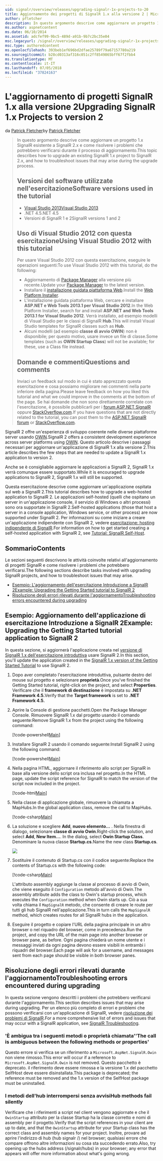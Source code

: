 ```yaml
---
uid: signalr/overview/releases/upgrading-signalr-1x-projects-to-20
title: Aggiornamento dei progetti di SignalR 1.x alla versione 2 | Microsoft Docs
author: pfletcher
description: In questo argomento descrive come aggiornare un progetto 1.x SignalR esistente a SignalR 2.x e come risolvere i problemi che potrebbero verificarsi durante il processo di aggiornamento...
ms.author: aspnetcontent
ms.date: 06/10/2014
ms.assetid: adcfef99-9bc5-489d-a91b-9b7c2bc35e04
msc.legacyurl: /signalr/overview/releases/upgrading-signalr-1x-projects-to-20
msc.type: authoredcontent
ms.openlocfilehash: 393beb1ef696bd2dfae25789f79a67157780a219
ms.sourcegitcommit: b28cd0313af316c051c2ff8549865bff67f2fbb4
ms.translationtype: MT
ms.contentlocale: it-IT
ms.lasthandoff: 07/05/2018
ms.locfileid: "37824163"
---
```

<a name="upgrading-signalr-1x-projects-to-version-2"></a><span data-ttu-id="446fc-103">L'aggiornamento di progetti SignalR 1.x alla versione 2</span><span class="sxs-lookup"><span data-stu-id="446fc-103">Upgrading SignalR 1.x Projects to version 2</span></span>
====================
<span data-ttu-id="446fc-104">da [Patrick Fletcher](https://github.com/pfletcher)</span><span class="sxs-lookup"><span data-stu-id="446fc-104">by [Patrick Fletcher](https://github.com/pfletcher)</span></span>

> <span data-ttu-id="446fc-105">In questo argomento descrive come aggiornare un progetto 1.x SignalR esistente a SignalR 2.x e come risolvere i problemi che potrebbero verificarsi durante il processo di aggiornamento.</span><span class="sxs-lookup"><span data-stu-id="446fc-105">This topic describes how to upgrade an existing SignalR 1.x project to SignalR 2.x, and how to troubleshoot issues that may arise during the upgrade process.</span></span>
> 
> ## <a name="software-versions-used-in-the-tutorial"></a><span data-ttu-id="446fc-106">Versioni del software utilizzate nell'esercitazione</span><span class="sxs-lookup"><span data-stu-id="446fc-106">Software versions used in the tutorial</span></span>
> 
> 
> - [<span data-ttu-id="446fc-107">Visual Studio 2013</span><span class="sxs-lookup"><span data-stu-id="446fc-107">Visual Studio 2013</span></span>](https://www.microsoft.com/visualstudio/eng/2013-downloads)
> - <span data-ttu-id="446fc-108">.NET 4.5</span><span class="sxs-lookup"><span data-stu-id="446fc-108">.NET 4.5</span></span>
> - <span data-ttu-id="446fc-109">Versioni di SignalR 1 e 2</span><span class="sxs-lookup"><span data-stu-id="446fc-109">SignalR versions 1 and 2</span></span>
>   
> 
> 
> ## <a name="using-visual-studio-2012-with-this-tutorial"></a><span data-ttu-id="446fc-110">Uso di Visual Studio 2012 con questa esercitazione</span><span class="sxs-lookup"><span data-stu-id="446fc-110">Using Visual Studio 2012 with this tutorial</span></span>
> 
> 
> <span data-ttu-id="446fc-111">Per usare Visual Studio 2012 con questa esercitazione, eseguire le operazioni seguenti:</span><span class="sxs-lookup"><span data-stu-id="446fc-111">To use Visual Studio 2012 with this tutorial, do the following:</span></span>
> 
> - <span data-ttu-id="446fc-112">Aggiornamento di [Package Manager](http://docs.nuget.org/docs/start-here/installing-nuget) alla versione più recente.</span><span class="sxs-lookup"><span data-stu-id="446fc-112">Update your [Package Manager](http://docs.nuget.org/docs/start-here/installing-nuget) to the latest version.</span></span>
> - <span data-ttu-id="446fc-113">Installare il [installazione guidata piattaforma Web](https://www.microsoft.com/web/downloads/platform.aspx).</span><span class="sxs-lookup"><span data-stu-id="446fc-113">Install the [Web Platform Installer](https://www.microsoft.com/web/downloads/platform.aspx).</span></span>
> - <span data-ttu-id="446fc-114">L'installazione guidata piattaforma Web, cercare e installare **ASP.NET e Web Tools 2013.1 per Visual Studio 2012**.</span><span class="sxs-lookup"><span data-stu-id="446fc-114">In the Web Platform Installer, search for and install **ASP.NET and Web Tools 2013.1 for Visual Studio 2012**.</span></span> <span data-ttu-id="446fc-115">Verrà installato, ad esempio modelli di Visual Studio per le classi di SignalR **Hub**.</span><span class="sxs-lookup"><span data-stu-id="446fc-115">This will install Visual Studio templates for SignalR classes such as **Hub**.</span></span>
> - <span data-ttu-id="446fc-116">Alcuni modelli (ad esempio **classe di avvio OWIN**) non è disponibile; per questo motivo, usare invece un file di classe.</span><span class="sxs-lookup"><span data-stu-id="446fc-116">Some templates (such as **OWIN Startup Class**) will not be available; for these, use a Class file instead.</span></span>
> 
> 
> ## <a name="questions-and-comments"></a><span data-ttu-id="446fc-117">Domande e commenti</span><span class="sxs-lookup"><span data-stu-id="446fc-117">Questions and comments</span></span>
> 
> <span data-ttu-id="446fc-118">Inviaci un feedback sul modo in cui è stato apprezzato questa esercitazione e cosa possiamo migliorare nei commenti nella parte inferiore della pagina.</span><span class="sxs-lookup"><span data-stu-id="446fc-118">Please leave feedback on how you liked this tutorial and what we could improve in the comments at the bottom of the page.</span></span> <span data-ttu-id="446fc-119">Se hai domande che non sono direttamente correlate con l'esercitazione, è possibile pubblicarli per i [forum ASP.NET SignalR](https://forums.asp.net/1254.aspx/1?ASP+NET+SignalR) oppure [StackOverflow.com](http://stackoverflow.com/).</span><span class="sxs-lookup"><span data-stu-id="446fc-119">If you have questions that are not directly related to the tutorial, you can post them to the [ASP.NET SignalR forum](https://forums.asp.net/1254.aspx/1?ASP+NET+SignalR) or [StackOverflow.com](http://stackoverflow.com/).</span></span>


<span data-ttu-id="446fc-120">SignalR 2 offre un'esperienza di sviluppo coerente nelle diverse piattaforme server usando [OWIN](http://owin.org).</span><span class="sxs-lookup"><span data-stu-id="446fc-120">SignalR 2 offers a consistent development experience across server platforms using [OWIN](http://owin.org).</span></span> <span data-ttu-id="446fc-121">Questo articolo descrive i passaggi necessari per aggiornare un'applicazione di SignalR 1.x alla versione 2.</span><span class="sxs-lookup"><span data-stu-id="446fc-121">This article describes the few steps that are needed to update a SignalR 1.x application to version 2.</span></span>

<span data-ttu-id="446fc-122">Anche se è consigliabile aggiornare le applicazioni a SignalR 2, SignalR 1.x verrà comunque essere supportato.</span><span class="sxs-lookup"><span data-stu-id="446fc-122">While it is encouraged to upgrade applications to SignalR 2, SignalR 1.x will still be supported.</span></span>

<span data-ttu-id="446fc-123">Questa esercitazione descrive come aggiornare un'applicazione ospitata sul web a SignalR 2.</span><span class="sxs-lookup"><span data-stu-id="446fc-123">This tutorial describes how to upgrade a web-hosted application to SignalR 2.</span></span> <span data-ttu-id="446fc-124">Le applicazioni self-hosted (quelli che ospitano un server in un'applicazione console, il servizio di Windows o altri processi) sono ora supportate in SignalR 2.</span><span class="sxs-lookup"><span data-stu-id="446fc-124">Self-hosted applications (those that host a server in a console application, Windows service, or other process) are now supported under SignalR 2.</span></span> <span data-ttu-id="446fc-125">Per informazioni su come iniziare a creare un'applicazione indipendente con SignalR 2, vedere [esercitazione: hosting indipendente di SignalR](../deployment/tutorial-signalr-self-host.md).</span><span class="sxs-lookup"><span data-stu-id="446fc-125">For information on how to get started creating a self-hosted application with SignalR 2, see [Tutorial: SignalR Self-Host](../deployment/tutorial-signalr-self-host.md).</span></span>

## <a name="contents"></a><span data-ttu-id="446fc-126">Sommario</span><span class="sxs-lookup"><span data-stu-id="446fc-126">Contents</span></span>

<span data-ttu-id="446fc-127">Le sezioni seguenti descrivono le attività coinvolte relativi all'aggiornamento di progetti SignalR e come risolvere i problemi che potrebbero verificarsi.</span><span class="sxs-lookup"><span data-stu-id="446fc-127">The following sections describe tasks involved with upgrading SignalR projects, and how to troubleshoot issues that may arise.</span></span>

- [<span data-ttu-id="446fc-128">Esempio: L'aggiornamento dell'esercitazione Introduzione a SignalR 2</span><span class="sxs-lookup"><span data-stu-id="446fc-128">Example: Upgrading the Getting Started tutorial to SignalR 2</span></span>](#example)
- [<span data-ttu-id="446fc-129">Risoluzione degli errori rilevati durante l'aggiornamento</span><span class="sxs-lookup"><span data-stu-id="446fc-129">Troubleshooting errors encountered during upgrading</span></span>](#troubleshooting)

<a id="example"></a>

## <a name="example-upgrading-the-getting-started-tutorial-application-to-signalr-2"></a><span data-ttu-id="446fc-130">Esempio: Aggiornamento dell'applicazione di esercitazione Introduzione a SignalR 2</span><span class="sxs-lookup"><span data-stu-id="446fc-130">Example: Upgrading the Getting Started tutorial application to SignalR 2</span></span>

<span data-ttu-id="446fc-131">In questa sezione, si aggiornerà l'applicazione creata nel [versione di SignalR 1.x dell'esercitazione introduttiva](../older-versions/index.md) usare SignalR 2.</span><span class="sxs-lookup"><span data-stu-id="446fc-131">In this section, you'll update the application created in the [SignalR 1.x version of the Getting Started Tutorial](../older-versions/index.md) to use SignalR 2.</span></span>

1. <span data-ttu-id="446fc-132">Dopo aver completato l'esercitazione introduttiva, pulsante destro del mouse sul progetto e selezionare **proprietà**.</span><span class="sxs-lookup"><span data-stu-id="446fc-132">Once you've finished the Getting Started tutorial, right-click on the project, and select **Properties**.</span></span> <span data-ttu-id="446fc-133">Verificare che il **framework di destinazione** è impostata su **.NET Framework 4.5.**</span><span class="sxs-lookup"><span data-stu-id="446fc-133">Verify that the **Target framework** is set to **.NET Framework 4.5.**</span></span>
2. <span data-ttu-id="446fc-134">Aprire la Console di gestione pacchetti.</span><span class="sxs-lookup"><span data-stu-id="446fc-134">Open the Package Manager Console.</span></span> <span data-ttu-id="446fc-135">Rimuovere SignalR 1.x dal progetto usando il comando seguente:</span><span class="sxs-lookup"><span data-stu-id="446fc-135">Remove SignalR 1.x from the project using the following command:</span></span>

    [!code-powershell[Main](upgrading-signalr-1x-projects-to-20/samples/sample1.ps1)]
3. <span data-ttu-id="446fc-136">Installare SignalR 2 usando il comando seguente:</span><span class="sxs-lookup"><span data-stu-id="446fc-136">Install SignalR 2 using the following command:</span></span>

    [!code-powershell[Main](upgrading-signalr-1x-projects-to-20/samples/sample2.ps1)]
4. <span data-ttu-id="446fc-137">Nella pagina HTML, aggiornare il riferimento allo script per SignalR in base alla versione dello script ora inclusa nel progetto.</span><span class="sxs-lookup"><span data-stu-id="446fc-137">In the HTML page, update the script reference for SignalR to match the version of the script now included in the project.</span></span>

    [!code-html[Main](upgrading-signalr-1x-projects-to-20/samples/sample3.html)]
5. <span data-ttu-id="446fc-138">Nella classe di applicazione globale, rimuovere la chiamata a MapHubs.</span><span class="sxs-lookup"><span data-stu-id="446fc-138">In the global application class, remove the call to MapHubs.</span></span>

    [!code-csharp[Main](upgrading-signalr-1x-projects-to-20/samples/sample4.cs)]
6. <span data-ttu-id="446fc-139">La soluzione e scegliere **Add**, **nuovo elemento...** . Nella finestra di dialogo, selezionare **classe di avvio Owin**.</span><span class="sxs-lookup"><span data-stu-id="446fc-139">Right-click the solution, and select **Add**, **New Item...**. In the dialog, select **Owin Startup Class**.</span></span> <span data-ttu-id="446fc-140">Denominare la nuova classe **Startup.cs**.</span><span class="sxs-lookup"><span data-stu-id="446fc-140">Name the new class **Startup.cs**.</span></span>

    ![](upgrading-signalr-1x-projects-to-20/_static/image1.png)
7. <span data-ttu-id="446fc-141">Sostituire il contenuto di Startup.cs con il codice seguente:</span><span class="sxs-lookup"><span data-stu-id="446fc-141">Replace the contents of Startup.cs with the following code:</span></span>

    [!code-csharp[Main](upgrading-signalr-1x-projects-to-20/samples/sample5.cs)]

    <span data-ttu-id="446fc-142">L'attributo assembly aggiunge la classe al processo di avvio di Owin, che viene eseguito il `Configuration` metodo all'avvio di Owin.</span><span class="sxs-lookup"><span data-stu-id="446fc-142">The assembly attribute adds the class to Owin's startup process, which executes the `Configuration` method when Owin starts up.</span></span> <span data-ttu-id="446fc-143">Ciò a sua volta chiama il `MapSignalR` metodo, che consente di creare le route per tutti gli hub SignalR nell'applicazione.</span><span class="sxs-lookup"><span data-stu-id="446fc-143">This in turn calls the `MapSignalR` method, which creates routes for all SignalR hubs in the application.</span></span>
8. <span data-ttu-id="446fc-144">Eseguire il progetto e copiare l'URL della pagina principale in un altro browser o nel riquadro del browser, come in precedenza.</span><span class="sxs-lookup"><span data-stu-id="446fc-144">Run the project, and copy the URL of the main page into another browser or browser pane, as before.</span></span> <span data-ttu-id="446fc-145">Ogni pagina chiederà un nome utente e i messaggi inviati da ogni pagina devono essere visibili in entrambi i riquadri del browser.</span><span class="sxs-lookup"><span data-stu-id="446fc-145">Each page will ask for a username, and messages sent from each page should be visible in both browser panes.</span></span>

<a id="troubleshooting"></a>

## <a name="troubleshooting-errors-encountered-during-upgrading"></a><span data-ttu-id="446fc-146">Risoluzione degli errori rilevati durante l'aggiornamento</span><span class="sxs-lookup"><span data-stu-id="446fc-146">Troubleshooting errors encountered during upgrading</span></span>

<span data-ttu-id="446fc-147">In questa sezione vengono descritti i problemi che potrebbero verificarsi durante l'aggiornamento.</span><span class="sxs-lookup"><span data-stu-id="446fc-147">This section describes issues that may arise during upgrading.</span></span> <span data-ttu-id="446fc-148">Per un elenco più completo di errori e problemi che possono verificarsi con un'applicazione di SignalR, vedere [risoluzione dei problemi di SignalR](../testing-and-debugging/troubleshooting.md).</span><span class="sxs-lookup"><span data-stu-id="446fc-148">For a more comprehensive list of errors and issues that may occur with a SignalR application, see [SignalR Troubleshooting](../testing-and-debugging/troubleshooting.md).</span></span>

### <a name="the-call-is-ambiguous-between-the-following-methods-or-properties"></a><span data-ttu-id="446fc-149">'È ambigua tra i seguenti metodi o proprietà chiamata'</span><span class="sxs-lookup"><span data-stu-id="446fc-149">'The call is ambiguous between the following methods or properties'</span></span>

<span data-ttu-id="446fc-150">Questo errore si verifica se un riferimento a `Microsoft.AspNet.SignalR.Owin` non viene rimosso.</span><span class="sxs-lookup"><span data-stu-id="446fc-150">This error will occur if a reference to `Microsoft.AspNet.SignalR.Owin` is not removed.</span></span> <span data-ttu-id="446fc-151">Questo pacchetto è deprecato. il riferimento deve essere rimossa e la versione 1.x del pacchetto SelfHost deve essere disinstallata.</span><span class="sxs-lookup"><span data-stu-id="446fc-151">This package is deprecated; the reference must be removed and the 1.x version of the SelfHost package must be uninstalled.</span></span>

### <a name="hub-methods-fail-silently"></a><span data-ttu-id="446fc-152">I metodi dell'hub interrompersi senza avvisi</span><span class="sxs-lookup"><span data-stu-id="446fc-152">Hub methods fail silently</span></span>

<span data-ttu-id="446fc-153">Verificare che i riferimenti a script nel client vengono aggiornate e che il `OwinStartup` attributo per la classe Startup ha la classe corretto e nomi di assembly per il progetto.</span><span class="sxs-lookup"><span data-stu-id="446fc-153">Verify that the script references in your client are up to date, and that the `OwinStartup` attribute for your Startup class has the correct class and assembly names for your project.</span></span> <span data-ttu-id="446fc-154">Inoltre, provare ad aprire l'indirizzo di hub (hub signalr /) nel browser; qualsiasi errore che compare offrono altre informazioni su cosa sta succedendo errato.</span><span class="sxs-lookup"><span data-stu-id="446fc-154">Also, try opening up the hubs address (/signalr/hubs) in your browser; any error that appears will offer more information about what's going wrong.</span></span>

